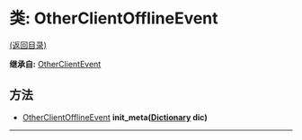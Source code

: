 # 类: OtherClientOfflineEvent  
[(返回目录)](README.md)  
  
**继承自:** [OtherClientEvent](OtherClientEvent.md)  
  
## 方法 
  
- [OtherClientOfflineEvent](OtherClientOfflineEvent.md) **init_meta([Dictionary](https://docs.godotengine.org/en/latest/classes/class_dictionary.html) dic)**  
  
---  
  

